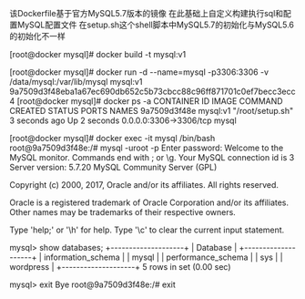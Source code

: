 该Dockerfile基于官方MySQL5.7版本的镜像
  在此基础上自定义构建执行sql和配置MySQL配置文件
  在setup.sh这个shell脚本中MySQL5.7的初始化与MySQL5.6的初始化不一样
  
  
[root@docker mysql]# docker build -t mysql:v1 

[root@docker mysql]# docker run -d --name=mysql -p3306:3306 -v /data/mysql:/var/lib/mysql mysql:v1
9a7509d3f48eba1a67ec690db652c5b73cbcc88c96ff871701c0ef7becc3ecc4
[root@docker mysql]# docker ps -a
CONTAINER ID        IMAGE               COMMAND             CREATED             STATUS              PORTS                    NAMES
9a7509d3f48e        mysql:v1            "/root/setup.sh"    3 seconds ago       Up 2 seconds        0.0.0.0:3306->3306/tcp   mysql

[root@docker mysql]# docker exec -it mysql /bin/bash
root@9a7509d3f48e:/# mysql -uroot -p
Enter password: 
Welcome to the MySQL monitor.  Commands end with ; or \g.
Your MySQL connection id is 3
Server version: 5.7.20 MySQL Community Server (GPL)

Copyright (c) 2000, 2017, Oracle and/or its affiliates. All rights reserved.

Oracle is a registered trademark of Oracle Corporation and/or its
affiliates. Other names may be trademarks of their respective
owners.

Type 'help;' or '\h' for help. Type '\c' to clear the current input statement.

mysql> show databases;
+--------------------+
| Database           |
+--------------------+
| information_schema |
| mysql              |
| performance_schema |
| sys                |
| wordpress          |
+--------------------+
5 rows in set (0.00 sec)

mysql> exit
Bye
root@9a7509d3f48e:/# exit
